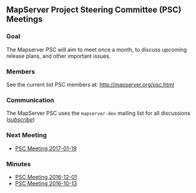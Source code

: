 ## MapServer Project Steering Committee (PSC) Meetings

### Goal

The Mapserver PSC will aim to meet once a month, to discuss upcoming release plans, and other important issues.

### Members

See the current list PSC members at: http://mapserver.org/psc.html

### Communication

The MapServer PSC uses the `mapserver-dev` mailing list for all discussions ([*subscribe*](https://lists.osgeo.org/mailman/listinfo/mapserver-dev))

### Next Meeting

* [PSC Meeting 2017-01-19](PSC-Meeting-2017-01-19)

### Minutes

* [PSC Meeting 2016-12-01](PSC-Meeting-2016-12-01)
* [PSC Meeting 2016-10-13](PSC-Meeting-2016-10-13)

